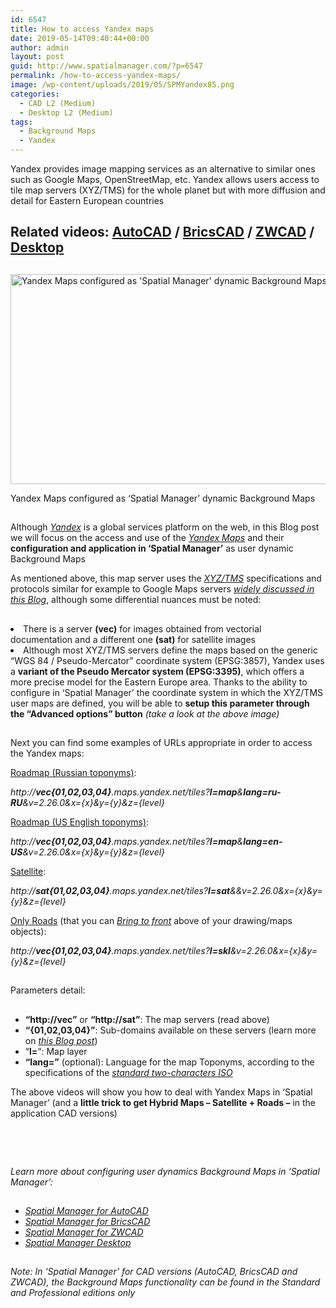 ```yaml
---
id: 6547
title: How to access Yandex maps
date: 2019-05-14T09:40:44+00:00
author: admin
layout: post
guid: http://www.spatialmanager.com/?p=6547
permalink: /how-to-access-yandex-maps/
image: /wp-content/uploads/2019/05/SPMYandex85.png
categories:
  - CAD L2 (Medium)
  - Desktop L2 (Medium)
tags:
  - Background Maps
  - Yandex
---
```

<p>
  Yandex provides image mapping services as an alternative to similar ones such as Google Maps, OpenStreetMap, etc. Yandex allows users access to tile map servers (XYZ/TMS) for the whole planet but with more diffusion and detail for Eastern European countries
</p>

<p>
  <!--more-->
</p>

<h2>
  Related videos: <a href="https://youtu.be/z6bZ60zfUZo?rel=0" target="_blank" rel="nofollow"><span><span>AutoCAD</span></span></a> / <a href="https://youtu.be/3ZcfbU8wflQ?rel=0" target="_blank" rel="nofollow"><span><span>BricsCAD</span></span></a> / <a href="https://youtu.be/mtOSbhEryAg?rel=0" target="_blank" rel="nofollow"><span><span>ZWCAD</span></span></a> / <span><a href="https://youtu.be/jbu-j8AHMls?rel=0" target="_blank" rel="nofollow">Desktop</a></span>
</h2>

<h2>
</h2>

<div>
  <a href="http://www.spatialmanager.com/wp-content/uploads/2019/05/SPMYandexMaps.png" target="_blank" rel="nofollow"><img src="http://www.spatialmanager.com/wp-content/uploads/2019/05/SPMYandexMaps-1024x550.png" alt="Yandex Maps configured as 'Spatial Manager' dynamic Background Maps" width="625" height="336" srcset="http://www.spatialmanager.com/wp-content/uploads/2019/05/SPMYandexMaps-1024x550.png 1024w, http://www.spatialmanager.com/wp-content/uploads/2019/05/SPMYandexMaps-300x161.png 300w, http://www.spatialmanager.com/wp-content/uploads/2019/05/SPMYandexMaps-768x413.png 768w, http://www.spatialmanager.com/wp-content/uploads/2019/05/SPMYandexMaps-624x335.png 624w" sizes="(max-width: 625px) 100vw, 625px" /></a>
  
  <p>
    Yandex Maps configured as &#8216;Spatial Manager&#8217; dynamic Background Maps
  </p>
</div>

<h2>
</h2>

<p>
  Although <a href="https://yandex.com/" target="_blank" rel="nofollow"><span><em>Yandex</em></span></a> is a global services platform on the web, in this Blog post we will focus on the access and use of the <span><em><a href="https://tech.yandex.com/maps/" target="_blank" rel="nofollow">Yandex Maps</a></em></span> and their <strong>configuration and application in &#8216;Spatial Manager&#8217;</strong> as user dynamic Background Maps
</p>

<p>
  As mentioned above, this map server uses the <span><em><a href="https://en.wikipedia.org/wiki/Tile_Map_Service" target="_blank" rel="nofollow">XYZ/TMS</a></em></span> specifications and protocols similar for example to Google Maps servers <a href="http://www.spatialmanager.com/tag/google-maps/" target="_blank" rel="nofollow"><span><em>widely discussed in this Blog</em></span></a>, although some differential nuances must be noted:
</p>

<h2>
</h2>

<li>
  There is a server <strong>(vec)</strong> for images obtained from vectorial documentation and a different one <strong>(sat)</strong> for satellite images
</li>
<li>
  Although most XYZ/TMS servers define the maps based on the generic &#8220;WGS 84 / Pseudo-Mercator&#8221; coordinate system (EPSG:3857), Yandex uses a <strong>variant of the Pseudo Mercator system (EPSG:3395)</strong>, which offers a more precise model for the Eastern Europe area. Thanks to the ability to configure in &#8216;Spatial Manager&#8217; the coordinate system in which the XYZ/TMS user maps are defined, you will be able to <strong>setup this parameter through the &#8220;Advanced options&#8221; button</strong><em> (take a look at the above image)</em>
</li>

## 

Next you can find some examples of URLs appropriate in order to access the Yandex maps:

<u>Roadmap (Russian toponyms)</u>:

_http://<span><strong>vec{01,02,03,04}</strong></span>.maps.yandex.net/tiles?**<span>l=map</span>**<span>&</span><span><strong><strong>lang=ru-RU</strong></strong></span>&v=2.26.0&x={x}&y={y}&z={level}_

<u>Roadmap (US English toponyms)</u>:

_http://<span><strong>vec{01,02,03,04}</strong></span>.maps.yandex.net/tiles?**<span>l=map</span>**<span>&</span><span><strong><strong>lang=en-US</strong></strong></span>&v=2.26.0&x={x}&y={y}&z={level}_

<u>Satellite</u>:

_http://<span><strong>sat{01,02,03,04}</strong></span>.maps.yandex.net/tiles?**<span>l=sat</span>**<span>&</span>&v=2.26.0&x={x}&y={y}&z={level}_

<u>Only Roads</u> (that you can <span><em><a href="http://www.spatialmanager.com/bring-background-maps-to-front/" target="_blank" rel="nofollow">Bring to front</a></em></span> above of your drawing/maps objects):

_http://<span><strong>vec{01,02,03,04}</strong></span>.maps.yandex.net/tiles?**<span>l=skl</span>**<span>&</span>v=2.26.0&x={x}&y={y}&z={level}_

## 

Parameters detail:

## 

  * **&#8220;http://vec&#8221;** or **&#8220;http://sat&#8221;**: The map servers (read above)
  * **&#8220;{01,02,03,04}&#8221;**: Sub-domains available on these servers (learn more on <span><em><a href="http://www.spatialmanager.com/map_servers_sub-domains/" target="_blank" rel="nofollow">this Blog post</a></em></span>)
  * &#8220;**l=**&#8220;: Map layer
  * **&#8220;lang=&#8221;** (optional): Language for the map Toponyms, according to the specifications of the <span><em><a href="https://en.wikipedia.org/wiki/List_of_ISO_639-1_codes" target="_blank" rel="nofollow">standard two-characters ISO</a></em></span>

The above videos will show you how to deal with Yandex Maps in &#8216;Spatial Manager&#8217; (and a **little trick to get Hybrid Maps &#8211; Satellite + Roads &#8211;** in the application CAD versions)

<h2>
</h2>

&nbsp;

## 

<h2>
</h2>

<h2>
</h2>

<h2>
</h2>

<p>
  <em>Learn more about configuring user dynamics Background Maps in ‘Spatial Manager’:</em>
</p>

<h2>
</h2>

<ul>
  <li>
    <span><a href="http://wiki.spatialmanager.com/index.php/Spatial_Manager%E2%84%A2_for_AutoCAD_-_FAQs:_Background_Maps_(%22Standard%22_and_%22Professional%22_editions_only)#Can_I_configure_my_own_Web_Map_Services.3F" target="_blank" rel="nofollow"><span><em>Spatial Manager for AutoCAD</em></span></a></span>
  </li>
  <li>
    <span><span><a href="http://wiki.spatialmanager.com/index.php/Spatial_Manager%E2%84%A2_for_BricsCAD_-_FAQs:_Background_Maps_(%22Standard%22_and_%22Professional%22_editions_only)#Can_I_configure_my_own_Web_Map_Services.3F" target="_blank" rel="nofollow"><span><em>Spatial Manager for BricsCAD</em></span></a></span></span>
  </li>
  <li>
    <span><span><a href="http://wiki.spatialmanager.com/index.php/Spatial_Manager%E2%84%A2_for_ZWCAD_-_FAQs:_Background_Maps_(%22Standard%22_and_%22Professional%22_editions_only)#Can_I_configure_my_own_Web_Map_Services.3F" target="_blank" rel="nofollow"><span><em>Spatial Manager for ZWCAD</em></span></a></span></span>
  </li>
  <li>
    <span><em><a href="http://wiki.spatialmanager.com/index.php/Spatial_Manager_Desktop%E2%84%A2_-_FAQs:_Background_Maps#Can_I_configure_my_own_Web_Map_Services.3F" target="_blank" rel="nofollow">Spatial Manager Desktop</a></em></span>
  </li>
</ul>

<h2>
</h2>

<p>
  <em>Note: In &#8216;Spatial Manager&#8217; for CAD versions (AutoCAD, BricsCAD and ZWCAD), the Background Maps functionality can be found in the Standard and Professional editions only</em>
</p>